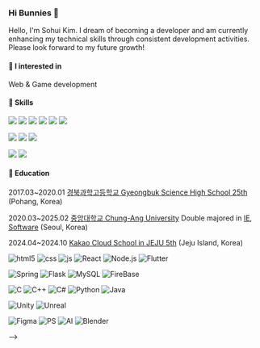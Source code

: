 ### Hi Bunnies 🩵
Hello, I'm Sohui Kim. I dream of becoming a developer and am currently enhancing my technical skills through consistent development activities. Please look forward to my future growth!

#### 🥕 I interested in

Web & Game development

#### 🥬 Skills

<img src="https://img.shields.io/badge/spring-6DB33F?style=for-the-badge&logo=spring&logoColor=white"/><!--Spring--> 
<img src="https://img.shields.io/badge/Flask-000000?style=for-the-badge&logo=flask&logoColor=white"/><!--Flask--> 
<img src="https://img.shields.io/badge/node.js-339933?style=for-the-badge&logo=Node.js&logoColor=white"/><!--Node.js--> 
<img src="https://img.shields.io/badge/docker-%230db7ed.svg?style=for-the-badge&logo=docker&logoColor=white"/><!--Docker--> 
<img src="https://img.shields.io/badge/MySQL-005C84?style=for-the-badge&logo=mysql&logoColor=white"/><!--MySQL--> 
<img src="https://img.shields.io/badge/postgres-%23316192.svg?style=for-the-badge&logo=postgresql&logoColor=white"/><!--Postgres--> 

<img src="https://img.shields.io/badge/react.js-61DAFB?style=for-the-badge&logo=react&logoColor=black"/><!--React--> 
<img src="https://img.shields.io/badge/javascript-F7DF1E?style=for-the-badge&logo=javascript&logoColor=black"/><!--javascript--> 
<img src="https://img.shields.io/badge/typescript-3178C6?style=for-the-badge&logo=typescript&logoColor=white"/><!--typescript--> 

<img src="https://img.shields.io/badge/unreal-%23313131.svg?style=for-the-badge&logo=unrealengine&logoColor=white"/><!--Unreal--> 
<img src="https://img.shields.io/badge/Unity-100000?style=for-the-badge&logo=unity&logoColor=white"/><!--Unity--> 


#### 📘 Education
2017.03~2020.01 [경북과학고등학교 Gyeongbuk Science High School 25th](https://school.gyo6.net/kbs-english/main.do?sysId=kbs-english) (Pohang, Korea)

2020.03~2025.02 [중앙대학교 Chung-Ang University](https://neweng.cau.ac.kr/index.do) Double majored in [IE](https://ie.cau.ac.kr/_eng/), [Software](https://cse.cau.ac.kr/eng/main.php) (Seoul, Korea)

2024.04~2024.10 [Kakao Cloud School in JEJU 5th](https://rapa-kakaocloudschool-apply.goorm.io/) (Jeju Island, Korea)
<!--https://edu.rapa.or.kr/recruitment/480-->


<!--   

<img src="https://github.com/junia3/junia3/blob/output/mysnake.svg" width="100%">
<img src="https://img.shields.io/badge/express.js-000000?style=for-the-badge&logo=express&logoColor=white"/><!--Express--> 

![html5](https://img.shields.io/badge/HTML5-E34F26?style=for-the-badge&logo=html5&logoColor=white)
![css](https://img.shields.io/badge/CSS-239120?&style=for-the-badge&logo=css3&logoColor=white)
![js](https://img.shields.io/badge/JavaScript-F7DF1E?style=for-the-badge&logo=JavaScript&logoColor=white)
![React](https://img.shields.io/badge/React-20232A?style=for-the-badge&logo=react&logoColor=61DAFB)
![Node.js](https://img.shields.io/badge/Node.js-43853D?style=for-the-badge&logo=node.js&logoColor=white)
![Flutter](https://img.shields.io/badge/Flutter-02569B?style=for-the-badge&logo=flutter&logoColor=white)

![Spring](https://img.shields.io/badge/Spring-6DB33F?style=for-the-badge&logo=spring&logoColor=white)
![Flask](https://img.shields.io/badge/Flask-000000?style=for-the-badge&logo=flask&logoColor=white)
![MySQL](https://img.shields.io/badge/MySQL-005C84?style=for-the-badge&logo=mysql&logoColor=white)
![FireBase](https://img.shields.io/badge/Firebase-039BE5?style=for-the-badge&logo=Firebase&logoColor=white)

![C](https://img.shields.io/badge/C-00599C?style=for-the-badge&logo=c&logoColor=white)
![C++](https://img.shields.io/badge/C%2B%2B-00599C?style=for-the-badge&logo=c%2B%2B&logoColor=white)
![C#](https://img.shields.io/badge/C%23-239120?style=for-the-badge&logo=c-sharp&logoColor=white)
![Python](https://img.shields.io/badge/Python-14354C?style=for-the-badge&logo=python&logoColor=white)
![Java](https://img.shields.io/badge/Java-ED8B00?style=for-the-badge&logo=openjdk&logoColor=white)

![Unity](https://img.shields.io/badge/Unity-100000?style=for-the-badge&logo=unity&logoColor=white)
![Unreal](https://img.shields.io/badge/unrealengine-%23313131.svg?style=for-the-badge&logo=unrealengine&logoColor=white)

![Figma](https://img.shields.io/badge/Figma-F24E1E?style=for-the-badge&logo=figma&logoColor=white)
![PS](https://img.shields.io/badge/Adobe%20Photoshop-31A8FF?style=for-the-badge&logo=Adobe%20Photoshop&logoColor=black)
![AI](https://img.shields.io/badge/Adobe%20Illustrator-FF9A00?style=for-the-badge&logo=adobe%20illustrator&logoColor=white)
![Blender](https://img.shields.io/badge/blender-%23F5792A.svg?style=for-the-badge&logo=blender&logoColor=white)

-->
